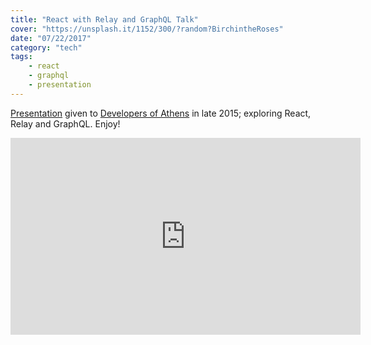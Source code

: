 ```yaml
---
title: "React with Relay and GraphQL Talk"
cover: "https://unsplash.it/1152/300/?random?BirchintheRoses"
date: "07/22/2017"
category: "tech"
tags:
    - react
    - graphql
    - presentation
---
```


[Presentation](https://www.meetup.com/Developers-of-Athens/events/219666306/) given to [Developers of Athens](https://www.meetup.com/Developers-of-Athens) in late 2015; exploring React, Relay and GraphQL. Enjoy!

<iframe width="560" height="315" src="https://www.youtube.com/embed/Cfna8gwt9h8" frameborder="0" allowfullscreen></iframe>
